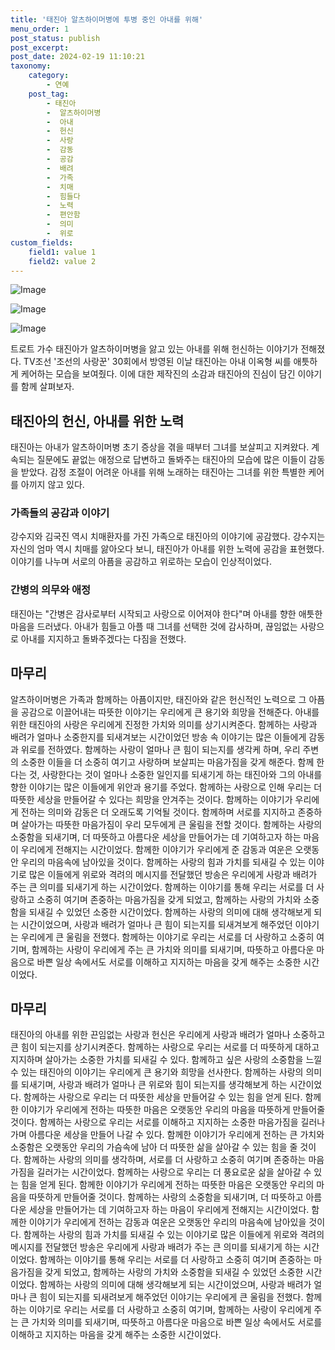 ```yaml
---
title: '태진아 알츠하이머병에 투병 중인 아내를 위해'
menu_order: 1
post_status: publish
post_excerpt: 
post_date: 2024-02-19 11:10:21
taxonomy:
    category:
        - 연예
    post_tag:
        - 태진아
        -  알츠하이머병
        -  아내
        -  헌신
        -  사랑
        -  감동
        -  공감
        -  배려
        -  가족
        -  치매
        -  힘들다
        -  노력
        -  편안함
        -  의미
        -  위로
custom_fields:
    field1: value 1
    field2: value 2
---
```


![Image](https://mimgnews.pstatic.net/image/311/2024/02/12/0001690826_001_20240212233104058.jpg?type=w540)

![Image](https://ssl.pstatic.net/mimgnews/image/311/2024/02/12/0001690826_002_20240212233104104.jpg?type=w540)

![Image](https://mimgnews.pstatic.net/image/311/2024/02/12/0001690826_003_20240212233104183.jpg?type=w540)

트로트 가수 태진아가 알츠하이머병을 앓고 있는 아내를 위해 헌신하는 이야기가 전해졌다. TV조선 '조선의 사랑꾼' 30회에서 방영된 이날 태진아는 아내 이옥형 씨를 애틋하게 케어하는 모습을 보여줬다. 이에 대한 제작진의 소감과 태진아의 진심이 담긴 이야기를 함께 살펴보자.
## 태진아의 헌신, 아내를 위한 노력
태진아는 아내가 알츠하이머병 초기 증상을 겪을 때부터 그녀를 보살피고 지켜왔다. 계속되는 질문에도 끝없는 애정으로 답변하고 돌봐주는 태진아의 모습에 많은 이들이 감동을 받았다. 감정 조절이 어려운 아내를 위해 노래하는 태진아는 그녀를 위한 특별한 케어를 아끼지 않고 있다.
### 가족들의 공감과 이야기
강수지와 김국진 역시 치매환자를 가진 가족으로 태진아의 이야기에 공감했다. 강수지는 자신의 엄마 역시 치매를 앓아오다 보니, 태진아가 아내를 위한 노력에 공감을 표현했다. 이야기를 나누며 서로의 아픔을 공감하고 위로하는 모습이 인상적이었다.
### 간병의 의무와 애정
태진아는 "간병은 감사로부터 시작되고 사랑으로 이어져야 한다"며 아내를 향한 애틋한 마음을 드러냈다. 아내가 힘들고 아플 때 그녀를 선택한 것에 감사하며, 끊임없는 사랑으로 아내를 지지하고 돌봐주겠다는 다짐을 전했다.
## 마무리
알츠하이머병은 가족과 함께하는 아픔이지만, 태진아와 같은 헌신적인 노력으로 그 아픔을 공감으로 이끌어내는 따뜻한 이야기는 우리에게 큰 용기와 희망을 전해준다. 아내를 위한 태진아의 사랑은 우리에게 진정한 가치와 의미를 상기시켜준다. 함께하는 사랑과 배려가 얼마나 소중한지를 되새겨보는 시간이었던 방송 속 이야기는 많은 이들에게 감동과 위로를 전하였다. 함께하는 사랑이 얼마나 큰 힘이 되는지를 생각케 하며, 우리 주변의 소중한 이들을 더 소중히 여기고 사랑하며 보살피는 마음가짐을 갖게 해준다. 함께 한다는 것, 사랑한다는 것이 얼마나 소중한 일인지를 되새기게 하는 태진아와 그의 아내를 향한 이야기는 많은 이들에게 위안과 용기를 주었다. 함께하는 사랑으로 인해 우리는 더 따뜻한 세상을 만들어갈 수 있다는 희망을 안겨주는 것이다. 함께하는 이야기가 우리에게 전하는 의미와 감동은 더 오래도록 기억될 것이다. 함께하며 서로를 지지하고 존중하며 살아가는 따뜻한 마음가짐이 우리 모두에게 큰 울림을 전할 것이다. 함께하는 사랑의 소중함을 되새기며, 더 따뜻하고 아름다운 세상을 만들어가는 데 기여하고자 하는 마음이 우리에게 전해지는 시간이었다. 함께한 이야기가 우리에게 준 감동과 여운은 오랫동안 우리의 마음속에 남아있을 것이다. 함께하는 사랑의 힘과 가치를 되새길 수 있는 이야기로 많은 이들에게 위로와 격려의 메시지를 전달했던 방송은 우리에게 사랑과 배려가 주는 큰 의미를 되새기게 하는 시간이었다. 함께하는 이야기를 통해 우리는 서로를 더 사랑하고 소중히 여기며 존중하는 마음가짐을 갖게 되었고, 함께하는 사랑의 가치와 소중함을 되새길 수 있었던 소중한 시간이었다. 함께하는 사랑의 의미에 대해 생각해보게 되는 시간이었으며, 사랑과 배려가 얼마나 큰 힘이 되는지를 되새겨보게 해주었던 이야기는 우리에게 큰 울림을 전했다. 함께하는 이야기로 우리는 서로를 더 사랑하고 소중히 여기며, 함께하는 사랑이 우리에게 주는 큰 가치와 의미를 되새기며, 따뜻하고 아름다운 마음으로 바쁜 일상 속에서도 서로를 이해하고 지지하는 마음을 갖게 해주는 소중한 시간이었다.
## 마무리
태진아의 아내를 위한 끈임없는 사랑과 헌신은 우리에게 사랑과 배려가 얼마나 소중하고 큰 힘이 되는지를 상기시켜준다. 함께하는 사랑으로 우리는 서로를 더 따뜻하게 대하고 지지하며 살아가는 소중한 가치를 되새길 수 있다. 함께하고 싶은 사랑의 소중함을 느낄 수 있는 태진아의 이야기는 우리에게 큰 용기와 희망을 선사한다. 함께하는 사랑의 의미를 되새기며, 사랑과 배려가 얼마나 큰 위로와 힘이 되는지를 생각해보게 하는 시간이었다. 함께하는 사랑으로 우리는 더 따뜻한 세상을 만들어갈 수 있는 힘을 얻게 된다. 함께한 이야기가 우리에게 전하는 따뜻한 마음은 오랫동안 우리의 마음을 따뜻하게 만들어줄 것이다. 함께하는 사랑으로 우리는 서로를 이해하고 지지하는 소중한 마음가짐을 길러나가며 아름다운 세상을 만들어 나갈 수 있다. 함께한 이야기가 우리에게 전하는 큰 가치와 소중함은 오랫동안 우리의 가슴속에 남아 더 따뜻한 삶을 살아갈 수 있는 힘을 줄 것이다. 함께하는 사랑의 의미를 생각하며, 서로를 더 사랑하고 소중히 여기며 존중하는 마음가짐을 길러가는 시간이었다. 함께하는 사랑으로 우리는 더 풍요로운 삶을 살아갈 수 있는 힘을 얻게 된다. 함께한 이야기가 우리에게 전하는 따뜻한 마음은 오랫동안 우리의 마음을 따뜻하게 만들어줄 것이다. 함께하는 사랑의 소중함을 되새기며, 더 따뜻하고 아름다운 세상을 만들어가는 데 기여하고자 하는 마음이 우리에게 전해지는 시간이었다. 함께한 이야기가 우리에게 전하는 감동과 여운은 오랫동안 우리의 마음속에 남아있을 것이다. 함께하는 사랑의 힘과 가치를 되새길 수 있는 이야기로 많은 이들에게 위로와 격려의 메시지를 전달했던 방송은 우리에게 사랑과 배려가 주는 큰 의미를 되새기게 하는 시간이었다. 함께하는 이야기를 통해 우리는 서로를 더 사랑하고 소중히 여기며 존중하는 마음가짐을 갖게 되었고, 함께하는 사랑의 가치와 소중함을 되새길 수 있었던 소중한 시간이었다. 함께하는 사랑의 의미에 대해 생각해보게 되는 시간이었으며, 사랑과 배려가 얼마나 큰 힘이 되는지를 되새려보게 해주었던 이야기는 우리에게 큰 울림을 전했다. 함께하는 이야기로 우리는 서로를 더 사랑하고 소중히 여기며, 함께하는 사랑이 우리에게 주는 큰 가치와 의미를 되새기며, 따뜻하고 아름다운 마음으로 바쁜 일상 속에서도 서로를 이해하고 지지하는 마음을 갖게 해주는 소중한 시간이었다.

